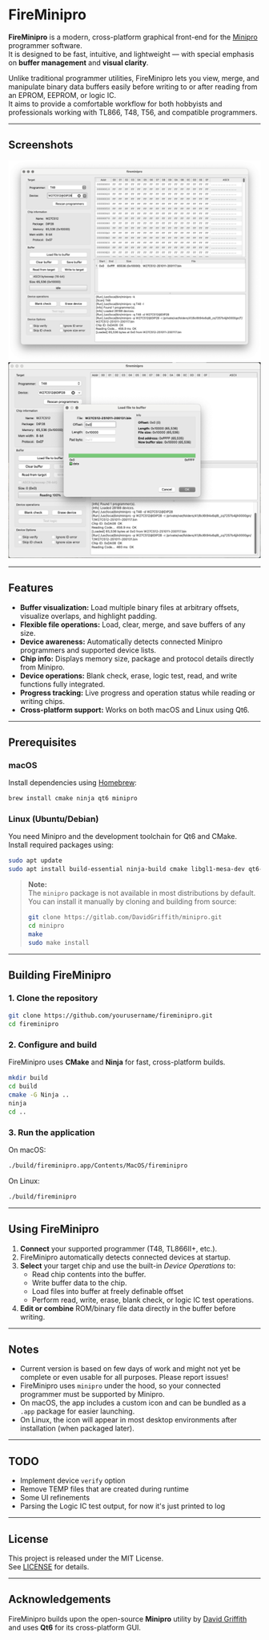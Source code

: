 # FireMinipro

**FireMinipro** is a modern, cross-platform graphical front-end for the [Minipro](https://gitlab.com/DavidGriffith/minipro) programmer software.  
It is designed to be fast, intuitive, and lightweight — with special emphasis on **buffer management** and **visual clarity**.

Unlike traditional programmer utilities, FireMinipro lets you view, merge, and manipulate binary data buffers easily before writing to or after reading from an EPROM, EEPROM, or logic IC.  
It aims to provide a comfortable workflow for both hobbyists and professionals working with TL866, T48, T56, and compatible programmers.

---

## Screenshots

![Main Window](img/main.png)
![Dialog Example](img/dialog.png)

---

## Features

- **Buffer visualization:** Load multiple binary files at arbitrary offsets, visualize overlaps, and highlight padding.
- **Flexible file operations:** Load, clear, merge, and save buffers of any size.
- **Device awareness:** Automatically detects connected Minipro programmers and supported device lists.
- **Chip info:** Displays memory size, package and protocol details directly from Minipro.
- **Device operations:** Blank check, erase, logic test, read, and write functions fully integrated.
- **Progress tracking:** Live progress and operation status while reading or writing chips.
- **Cross-platform support:** Works on both macOS and Linux using Qt6.

---

## Prerequisites

### macOS
Install dependencies using [Homebrew](https://brew.sh/):

```bash
brew install cmake ninja qt6 minipro
```

### Linux (Ubuntu/Debian)
You need Minipro and the development toolchain for Qt6 and CMake.  
Install required packages using:

```bash
sudo apt update
sudo apt install build-essential ninja-build cmake libgl1-mesa-dev qt6-base-dev libxkbcommon-dev
```

> **Note:**  
> The `minipro` package is not available in most distributions by default.  
> You can install it manually by cloning and building from source:
> ```bash
> git clone https://gitlab.com/DavidGriffith/minipro.git
> cd minipro
> make
> sudo make install
> ```

---

## Building FireMinipro

### 1. Clone the repository
```bash
git clone https://github.com/yourusername/fireminipro.git
cd fireminipro
```

### 2. Configure and build
FireMinipro uses **CMake** and **Ninja** for fast, cross-platform builds.

```bash
mkdir build
cd build
cmake -G Ninja ..
ninja
cd ..
```

### 3. Run the application
On macOS:
```bash
./build/fireminipro.app/Contents/MacOS/fireminipro
```

On Linux:
```bash
./build/fireminipro
```

---

## Using FireMinipro

1. **Connect** your supported programmer (T48, TL866II+, etc.).  
2. FireMinipro automatically detects connected devices at startup.  
3. **Select** your target chip and use the built-in *Device Operations* to:
   - Read chip contents into the buffer.
   - Write buffer data to the chip.
   - Load files into buffer at freely definable offset
   - Perform read, write, erase, blank check, or logic IC test operations.
4. **Edit or combine** ROM/binary file data directly in the buffer before writing.

---

## Notes

- Current version is based on few days of work and might not yet be complete or even usable for all
  purposes. Please report issues!
- FireMinipro uses `minipro` under the hood, so your connected programmer must be supported by Minipro.
- On macOS, the app includes a custom icon and can be bundled as a `.app` package for easier launching.
- On Linux, the icon will appear in most desktop environments after installation (when packaged later).

---

## TODO

- Implement device `verify` option
- Remove TEMP files that are created during runtime
- Some UI refinements
- Parsing the Logic IC test output, for now it's just printed to log

---

## License

This project is released under the MIT License.  
See [LICENSE](LICENSE) for details.

---

## Acknowledgements

FireMinipro builds upon the open-source **Minipro** utility by [David Griffith](https://gitlab.com/DavidGriffith/minipro)  
and uses **Qt6** for its cross-platform GUI.
